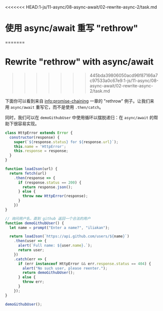 
<<<<<<< HEAD:1-js/11-async/08-async-await/02-rewrite-async-2/task.md
# 使用 async/await 重写 "rethrow"
=======
# Rewrite "rethrow" with async/await
>>>>>>> 445bda39806050acd96f87166a7c97533a0c67e9:1-js/11-async/08-async-await/02-rewrite-async-2/task.md

下面你可以看到来自 <info:promise-chaining> 一章的 "rethrow" 例子。让我们来用 `async/await` 重写它，而不是使用 `.then/catch`。

同时，我们可以在 `demoGithubUser` 中使用循环以摆脱递归：在 `async/await` 的帮助下很容易实现。

```js run
class HttpError extends Error {
  constructor(response) {
    super(`${response.status} for ${response.url}`);
    this.name = 'HttpError';
    this.response = response;
  }
}

function loadJson(url) {
  return fetch(url)
    .then(response => {
      if (response.status == 200) {
        return response.json();
      } else {
        throw new HttpError(response);
      }
    })
}

// 询问用户名，直到 github 返回一个合法的用户
function demoGithubUser() {
  let name = prompt("Enter a name?", "iliakan");

  return loadJson(`https://api.github.com/users/${name}`)
    .then(user => {
      alert(`Full name: ${user.name}.`);
      return user;
    })
    .catch(err => {
      if (err instanceof HttpError && err.response.status == 404) {
        alert("No such user, please reenter.");
        return demoGithubUser();
      } else {
        throw err;
      }
    });
}

demoGithubUser();
```
